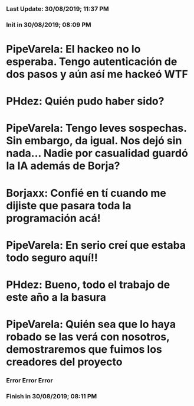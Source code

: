 ### Last Update: 30/08/2019; 11:37 PM
### Init in 30/08/2019; 08:09 PM

# PipeVarela: El hackeo no lo esperaba. Tengo autenticación de dos pasos y aún así me hackeó WTF
# PHdez: Quién pudo haber sido?
# PipeVarela: Tengo leves sospechas. Sin embargo, da igual. Nos dejó sin nada... Nadie por casualidad guardó la IA además de Borja?
# Borjaxx: Confié en tí cuando me dijiste que pasara toda la programación acá!
# PipeVarela: En serio creí que estaba todo seguro aquí!!
# PHdez: Bueno, todo el trabajo de este año a la basura
# PipeVarela: Quién sea que lo haya robado se las verá con nosotros, demostraremos que fuimos los creadores del proyecto

### Error Error Error
### Finish in 30/08/2019; 08:11 PM
